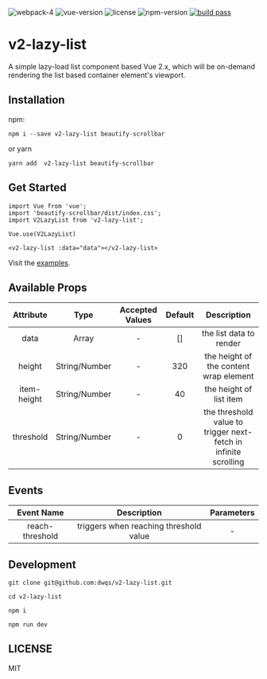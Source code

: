 ![webpack-4](https://img.shields.io/badge/webpack-4-brightgreen.svg) ![vue-version](https://img.shields.io/badge/vue-%3E%3D2.2.0-brightgreen.svg) ![license](https://img.shields.io/badge/license-MIT-brightgreen.svg) ![npm-version](https://img.shields.io/npm/v/v2-lazy-list.svg) [![build pass](https://api.travis-ci.org/dwqs/v2-lazy-list.svg?branch=master)](https://travis-ci.org/dwqs/v2-lazy-list?branch=master)
# v2-lazy-list
A simple lazy-load list component based Vue 2.x, which will be on-demand rendering the list based container element's viewport.

## Installation

npm:

```
npm i --save v2-lazy-list beautify-scrollbar
```
or yarn

```
yarn add  v2-lazy-list beautify-scrollbar
```

## Get Started

```
import Vue from 'vue';
import 'beautify-scrollbar/dist/index.css';
import V2LazyList from 'v2-lazy-list';

Vue.use(V2LazyList)

<v2-lazy-list :data="data"></v2-lazy-list>
```

Visit the [examples](https://dwqs.github.io/v2-lazy-list/).

## Available Props
|  Attribute  |  Type  |  Accepted Values  |  Default  |  Description  |
|  :--:  |  :--:  |  :--:  |  :--:  |  :--:  |
| data | Array | - | [] | the list data to render |
| height | String/Number | - | 320 | the height of the content wrap element |
| item-height | String/Number | - | 40 | the height of list item |
| threshold | String/Number | - | 0 | the threshold value to trigger next-fetch in infinite scrolling |

## Events
|  Event Name  |  Description  |  Parameters |
|  :--:  |  :--:  |  :--: |
| reach-threshold | triggers when reaching threshold value| - |

## Development
```
git clone git@github.com:dwqs/v2-lazy-list.git

cd v2-lazy-list

npm i 

npm run dev
```

## LICENSE
MIT
